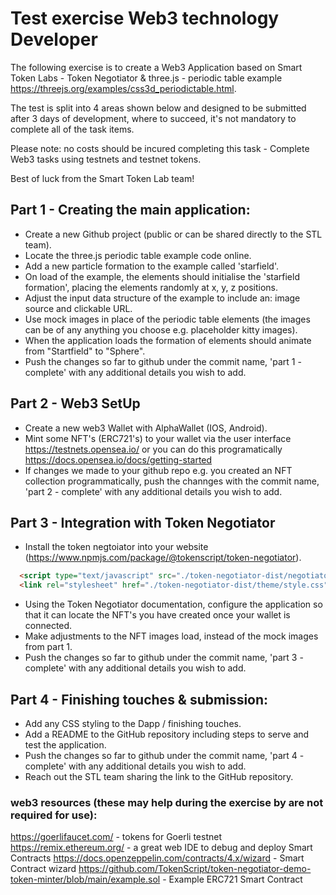 # Test exercise Web3 technology Developer

The following exercise is to create a Web3 Application based on Smart Token Labs - Token Negotiator & three.js - periodic table example https://threejs.org/examples/css3d_periodictable.html. 

The test is split into 4 areas shown below and designed to be submitted after 3 days of development, where to succeed, it's not mandatory to complete all of the task items.

Please note: no costs should be incured completing this task - Complete Web3 tasks using testnets and testnet tokens.

Best of luck from the Smart Token Lab team! 

## Part 1 - Creating the main application:

- Create a new Github project (public or can be shared directly to the STL team).
- Locate the three.js periodic table example code online.
- Add a new particle formation to the example called 'starfield'.
- On load of the example, the elements should initialise the 'starfield formation', placing the elements randomly at x, y, z positions.
- Adjust the input data structure of the example to include an: image source and clickable URL.
- Use mock images in place of the periodic table elements (the images can be of any anything you choose e.g. placeholder kitty images).
- When the application loads the formation of elements should animate from "Startfield" to "Sphere".
- Push the changes so far to github under the commit name, 'part 1 - complete' with any additional details you wish to add.

## Part 2 - Web3 SetUp

- Create a new web3 Wallet with AlphaWallet (IOS, Android).
- Mint some NFT's (ERC721's) to your wallet via the user interface https://testnets.opensea.io/ or you can do this programatically https://docs.opensea.io/docs/getting-started 
- If changes we made to your github repo e.g. you created an NFT collection programmatically, push the channges with the commit name, 'part 2 - complete' with any additional details you wish to add.

## Part 3 - Integration with Token Negotiator

- Install the token negtoiator into your website (https://www.npmjs.com/package/@tokenscript/token-negotiator).

````html 
  <script type="text/javascript" src="./token-negotiator-dist/negotiator.js"></script>
  <link rel="stylesheet" href="./token-negotiator-dist/theme/style.css" />
````

- Using the Token Negotiator documentation, configure the application so that it can locate the NFT's you have created once your wallet is connected.
- Make adjustments to the NFT images load, instead of the mock images from part 1.
- Push the changes so far to github under the commit name, 'part 3 - complete' with any additional details you wish to add.

## Part 4 - Finishing touches & submission:

- Add any CSS styling to the Dapp / finishing touches.
- Add a README to the GitHub repository including steps to serve and test the application.
- Push the changes so far to github under the commit name, 'part 4 - complete' with any additional details you wish to add.
- Reach out the STL team sharing the link to the GitHub repository.

### web3 resources (these may help during the exercise by are not required for use):

https://goerlifaucet.com/ - tokens for Goerli testnet
https://remix.ethereum.org/ - a great web IDE to debug and deploy Smart Contracts 
https://docs.openzeppelin.com/contracts/4.x/wizard - Smart Contract wizard
https://github.com/TokenScript/token-negotiator-demo-token-minter/blob/main/example.sol - Example ERC721 Smart Contract


